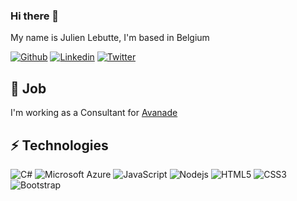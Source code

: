 ### Hi there 👋

My name is Julien Lebutte, I'm based in Belgium

[![Github](https://img.shields.io/badge/-Github-000?style=flat&logo=Github&logoColor=white)](https://github.com/jlebutte)
[![Linkedin](https://img.shields.io/badge/-LinkedIn-blue?style=flat&logo=Linkedin&logoColor=white)](https://www.linkedin.com/in/julienlebutte/)
[![Twitter](https://img.shields.io/twitter/follow/julienlebutte?label=Twitter&style=for-the-badgee)](https://twitter.com/julienlebutte/)

## 💼 Job

I'm working as a Consultant for [Avanade](https://github.com/avanade)

## ⚡ Technologies

![C#](https://img.shields.io/badge/C%23-5C2D91?style=flat-square&logo=visual-studio)
![Microsoft Azure](https://img.shields.io/badge/Microsoft%20Azure-232F7E?style=flat-square&logo=microsoft-azure)
![JavaScript](https://img.shields.io/badge/-JavaScript-black?style=flat-square&logo=javascript)
![Nodejs](https://img.shields.io/badge/-Nodejs-black?style=flat-square&logo=Node.js)
![HTML5](https://img.shields.io/badge/-HTML5-E34F26?style=flat-square&logo=html5&logoColor=white)
![CSS3](https://img.shields.io/badge/-CSS3-1572B6?style=flat-square&logo=css3)
![Bootstrap](https://img.shields.io/badge/-Bootstrap-563D7C?style=flat-square&logo=bootstrap)
